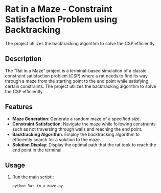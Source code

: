 # Rat in a Maze - Constraint Satisfaction Problem using Backtracking
The project utilizes the backtracking algorithm to solve the CSP efficiently.

## Description

The "Rat in a Maze" project is a terminal-based simulation of a classic constraint satisfaction problem (CSP) where a rat needs to find its way through a maze from the starting point to the end point while satisfying certain constraints. The project utilizes the backtracking algorithm to solve the CSP efficiently.

## Features

- **Maze Generation**: Generate a random maze of a specified size.
- **Constraint Satisfaction**: Navigate the maze while following constraints such as not traversing through walls and reaching the end point.
- **Backtracking Algorithm**: Employ the backtracking algorithm to efficiently search for a solution to the maze.
- **Solution Display**: Display the optimal path that the rat took to reach the end point in the terminal.

## Usage
1. Run the main script::

   ```
   python Rat_in_a_maze.py
   ```

